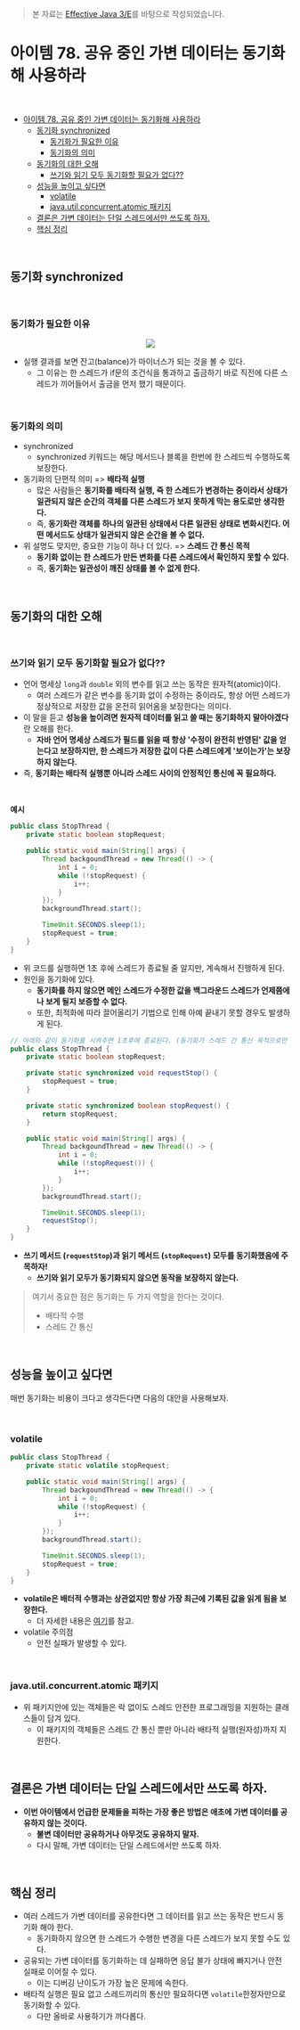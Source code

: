 > 본 자료는 [Effective Java 3/E]()를 바탕으로 작성되었습니다.

# 아이템 78. 공유 중인 가변 데이터는 동기화해 사용하라

<br>

- [아이템 78. 공유 중인 가변 데이터는 동기화해 사용하라](#아이템-78-공유-중인-가변-데이터는-동기화해-사용하라)
  - [동기화 synchronized](#동기화-synchronized)
    - [동기화가 필요한 이유](#동기화가-필요한-이유)
    - [동기화의 의미](#동기화의-의미)
  - [동기화의 대한 오해](#동기화의-대한-오해)
    - [쓰기와 읽기 모두 동기화할 필요가 없다??](#쓰기와-읽기-모두-동기화할-필요가-없다)
  - [성능을 높이고 싶다면](#성능을-높이고-싶다면)
    - [volatile](#volatile)
    - [java.util.concurrent.atomic 패키지](#javautilconcurrentatomic-패키지)
  - [결론은 가변 데이터는 단일 스레드에서만 쓰도록 하자.](#결론은-가변-데이터는-단일-스레드에서만-쓰도록-하자)
  - [핵심 정리](#핵심-정리)

<br>

## 동기화 synchronized

<br>

### 동기화가 필요한 이유
<p align="center"><img src="./image/image-20200721035118255.png"></p>

* 실행 결과를 보면 잔고(balance)가 마이너스가 되는 것을 볼 수 있다.
  * 그 이유는 한 스레드가 if문의 조건식을 통과하고 출금하기 바로 직전에 다른 스레드가 끼어들어서 출금을 먼저 했기 때문이다.

<br>

### 동기화의 의미
* synchronized
  * synchronized 키워드는 해당 메서드나 블록을 한번에 한 스레드씩 수행하도록 보장한다.
* 동기화의 단편적 의미 => **배타적 실행**
  * 많은 사람들은 **동기화를 배타적 실행, 즉 한 스레드가 변경하는 중이라서 상태가 일관되지 않은 순간의 객체를 다른 스레드가 보지 못하게 막는 용도로만 생각한다.**
  * 즉, **동기화란 객체를 하나의 일관된 상태에서 다른 일관된 상태로 변화시킨다. 어떤 메서드도 상태가 일관되지 않은 순간을 볼 수 없다.**
* 위 설명도 맞지만, 중요한 기능이 하나 더 있다. => **스레드 간 통신 목적**
  * **동기화 없이는 한 스레드가 만든 변화를 다른 스레드에서 확인하지 못할 수 있다.**
  * 즉, **동기화는 일관성이 깨진 상태를 볼 수 없게 한다.**

<br>

## 동기화의 대한 오해

<br>

### 쓰기와 읽기 모두 동기화할 필요가 없다??
* 언어 명세상 `long`과 `double` 외의 변수를 읽고 쓰는 동작은 원자적(atomic)이다.
  * 여러 스레드가 같은 변수를 동기화 없이 수정하는 중이라도, 항상 어떤 스레드가 정상적으로 저장한 값을 온전히 읽어옴을 보장한다는 의미다.
* 이 말을 듣고 **성능을 높이려면 원자적 데이터를 읽고 쓸 때는 동기화하지 말아야겠다**란 오해를 한다.
  * **자바 언어 명세상 스레드가 필드를 읽을 때 항상 '수정이 완전히 반영된' 값을 얻는다고 보장하지만, 한 스레드가 저장한 값이 다른 스레드에게 '보이는가'는 보장하지 않는다.**
* 즉, **동기화는 배타적 실행뿐 아니라 스레드 사이의 안정적인 통신에 꼭 필요하다.**

<br>

**예시**
```java
public class StopThread {
    private static boolean stopRequest;

    public static void main(String[] args) {
        Thread backgoundThread = new Thread(() -> {
            int i = 0;
            while (!stopRequest) {
                i++;
            }
        });
        backgroundThread.start();

        TimeUnit.SECONDS.sleep(1);
        stopRequest = true;
    }
}
```
* 위 코드를 실행하면 1초 후에 스레드가 종료될 줄 알지만, 계속해서 진행하게 된다.
* 원인을 동기화에 있다.
  * **동기화를 하지 않으면 메인 스레드가 수정한 값을 백그라운드 스레드가 언제쯤에나 보게 될지 보증할 수 없다.**
  * 또한, 최적화에 따라 끌어올리기 기법으로 인해 아예 끝내기 못할 경우도 발생하게 된다.

```java
// 아래와 같이 동기화를 시켜주면 1초후에 종료된다. (동기화가 스레드 간 통신 목적으로만 사용되었다.)
public class StopThread {
    private static boolean stopRequest;

    private static synchronized void requestStop() {
        stopRequest = true;
    }

    private static synchronized boolean stopRequest() {
        return stopRequest;
    }

    public static void main(String[] args) {
        Thread backgoundThread = new Thread(() -> {
            int i = 0;
            while (!stopRequest()) {
                i++;
            }
        });
        backgroundThread.start();

        TimeUnit.SECONDS.sleep(1);
        requestStop();
    }
}
```
* **쓰기 메서드 (`requestStop`)과 읽기 메서드 (`stopRequest`) 모두를 동기화했음에 주목하자!**
  * **쓰기와 읽기 모두가 동기화되지 않으면 동작을 보장하지 않는다.**

> 여기서 중요한 점은 동기화는 두 가지 역할을 한다는 것이다.
> * 배타적 수행
> * 스레드 간 통신

<br>

## 성능을 높이고 싶다면
매번 동기화는 비용이 크다고 생각든다면 다음의 대안을 사용해보자.

<br>

### volatile
```java
public class StopThread {
    private static volatile stopRequest;

    public static void main(String[] args) {
        Thread backgoundThread = new Thread(() -> {
            int i = 0;
            while (!stopRequest) {
                i++;
            }
        });
        backgroundThread.start();

        TimeUnit.SECONDS.sleep(1);
        stopRequest = true;
    }
}
```
* **volatile은 배터적 수행과는 상관없지만 항상 가장 최근에 기록된 값을 읽게 됨을 보장한다.**
  * 더 자세한 내용은 [여기](https://github.com/binghe819/TIL/blob/master/JAVA/%EC%9E%90%EB%B0%94%EC%9D%98%20%EC%A0%95%EC%84%9D/Thread.md#8-5-volatile)를 참고.
* volatile 주의점
  * 안전 실패가 발생할 수 있다.

<br>

### java.util.concurrent.atomic 패키지
* 위 패키지안에 있는 객체들은 락 없이도 스레드 안전한 프로그래밍을 지원하는 클래스들이 담겨 있다.
  * 이 패키지의 객체들은 스레드 간 통신 뿐만 아니라 배타적 실행(원자성)까지 지원한다.

<br>

## 결론은 가변 데이터는 단일 스레드에서만 쓰도록 하자.
* **이번 아이템에서 언급한 문제들을 피하는 가장 좋은 방법은 애초에 가변 데이터를 공유하지 않는 것이다.**
  * **불변 데이터만 공유하거나 아무것도 공유하지 말자.**
  * 다시 말해, 가변 데이터는 단일 스레드에서만 쓰도록 하자.

<br>

## 핵심 정리
* 여러 스레드가 가변 데이터를 공유한다면 그 데이터를 읽고 쓰는 동작은 반드시 동기화 해야 한다.
  * 동기화하지 않으면 한 스레드가 수행한 변경을 다른 스레드가 보지 못할 수도 있다.
* 공유되는 가변 데이터를 동기화하는 데 실패하면 응답 불가 상태에 빠지거나 안전 실패로 이어질 수 있다.
  * 이는 디버깅 난이도가 가장 높은 문제에 속한다.
* 배타적 실행은 필요 없고 스레드끼리의 통신만 필요하다면 `volatile`한정자만으로 동기화할 수 있다.
  * 다만 올바로 사용하기가 까다롭다.
